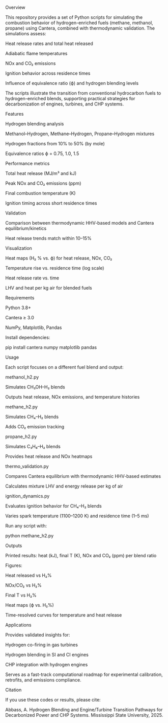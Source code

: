 Overview

This repository provides a set of Python scripts for simulating the combustion behavior of hydrogen-enriched fuels (methane, methanol, propane) using Cantera, combined with thermodynamic validation. The simulations assess:

Heat release rates and total heat released

Adiabatic flame temperatures

NOx and CO₂ emissions

Ignition behavior across residence times

Influence of equivalence ratio (ϕ) and hydrogen blending levels

The scripts illustrate the transition from conventional hydrocarbon fuels to hydrogen-enriched blends, supporting practical strategies for decarbonization of engines, turbines, and CHP systems.

Features

Hydrogen blending analysis

Methanol–Hydrogen, Methane–Hydrogen, Propane–Hydrogen mixtures

Hydrogen fractions from 10% to 50% (by mole)

Equivalence ratios ϕ = 0.75, 1.0, 1.5

Performance metrics

Total heat release (MJ/m³ and kJ)

Peak NOx and CO₂ emissions (ppm)

Final combustion temperature (K)

Ignition timing across short residence times

Validation

Comparison between thermodynamic HHV-based models and Cantera equilibrium/kinetics

Heat release trends match within 10–15%

Visualization

Heat maps (H₂ % vs. ϕ) for heat release, NOx, CO₂

Temperature rise vs. residence time (log scale)

Heat release rate vs. time

LHV and heat per kg air for blended fuels

Requirements

Python 3.8+

Cantera
 ≥ 3.0

NumPy, Matplotlib, Pandas

Install dependencies:

pip install cantera numpy matplotlib pandas

Usage

Each script focuses on a different fuel blend and output:

methanol_h2.py

Simulates CH₃OH–H₂ blends

Outputs heat release, NOx emissions, and temperature histories

methane_h2.py

Simulates CH₄–H₂ blends

Adds CO₂ emission tracking

propane_h2.py

Simulates C₃H₈–H₂ blends

Provides heat release and NOx heatmaps

thermo_validation.py

Compares Cantera equilibrium with thermodynamic HHV-based estimates

Calculates mixture LHV and energy release per kg of air

ignition_dynamics.py

Evaluates ignition behavior for CH₄–H₂ blends

Varies spark temperature (1100–1200 K) and residence time (1–5 ms)

Run any script with:

python methane_h2.py

Outputs

Printed results: heat (kJ), final T (K), NOx and CO₂ (ppm) per blend ratio

Figures:

Heat released vs H₂%

NOx/CO₂ vs H₂%

Final T vs H₂%

Heat maps (ϕ vs. H₂%)

Time-resolved curves for temperature and heat release

Applications

Provides validated insights for:

Hydrogen co-firing in gas turbines

Hydrogen blending in SI and CI engines

CHP integration with hydrogen engines

Serves as a fast-track computational roadmap for experimental calibration, retrofits, and emissions compliance.

Citation

If you use these codes or results, please cite:

Abbass, A. Hydrogen Blending and Engine/Turbine Transition Pathways for Decarbonized Power and CHP Systems. Mississippi State University, 2025.
